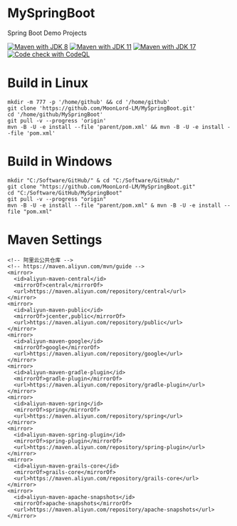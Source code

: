 # MySpringBoot
Spring Boot Demo Projects

[![Maven with JDK 8](https://github.com/MoonLord-LM/MySpringBoot/actions/workflows/maven-jdk8.yml/badge.svg)](https://github.com/MoonLord-LM/MySpringBoot/actions/workflows/maven-jdk8.yml)
[![Maven with JDK 11](https://github.com/MoonLord-LM/MySpringBoot/actions/workflows/maven-jdk11.yml/badge.svg)](https://github.com/MoonLord-LM/MySpringBoot/actions/workflows/maven-jdk11.yml)
[![Maven with JDK 17](https://github.com/MoonLord-LM/MySpringBoot/actions/workflows/maven-jdk17.yml/badge.svg)](https://github.com/MoonLord-LM/MySpringBoot/actions/workflows/maven-jdk17.yml)
[![Code check with CodeQL](https://github.com/MoonLord-LM/MySpringBoot/actions/workflows/codeql.yml/badge.svg)](https://github.com/MoonLord-LM/MySpringBoot/actions/workflows/codeql.yml)

# Build in Linux

    mkdir -m 777 -p '/home/github' && cd '/home/github'
    git clone 'https://github.com/MoonLord-LM/MySpringBoot.git'
    cd '/home/github/MySpringBoot'
    git pull -v --progress 'origin'
    mvn -B -U -e install --file 'parent/pom.xml' && mvn -B -U -e install --file 'pom.xml'

# Build in Windows

    mkdir "C:/Software/GitHub/" & cd "C:/Software/GitHub/"
    git clone "https://github.com/MoonLord-LM/MySpringBoot.git"
    cd "C:/Software/GitHub/MySpringBoot"
    git pull -v --progress "origin"
    mvn -B -U -e install --file "parent/pom.xml" & mvn -B -U -e install --file "pom.xml"

# Maven Settings

    <!-- 阿里云公共仓库 -->
    <!-- https://maven.aliyun.com/mvn/guide -->
    <mirror>
      <id>aliyun-maven-central</id>
      <mirrorOf>central</mirrorOf>
      <url>https://maven.aliyun.com/repository/central</url>
    </mirror>
    <mirror>
      <id>aliyun-maven-public</id>
      <mirrorOf>jcenter,public</mirrorOf>
      <url>https://maven.aliyun.com/repository/public</url>
    </mirror>
    <mirror>
      <id>aliyun-maven-google</id>
      <mirrorOf>google</mirrorOf>
      <url>https://maven.aliyun.com/repository/google</url>
    </mirror>
    <mirror>
      <id>aliyun-maven-gradle-plugin</id>
      <mirrorOf>gradle-plugin</mirrorOf>
      <url>https://maven.aliyun.com/repository/gradle-plugin</url>
    </mirror>
    <mirror>
      <id>aliyun-maven-spring</id>
      <mirrorOf>spring</mirrorOf>
      <url>https://maven.aliyun.com/repository/spring</url>
    </mirror>
    <mirror>
      <id>aliyun-maven-spring-plugin</id>
      <mirrorOf>spring-plugin</mirrorOf>
      <url>https://maven.aliyun.com/repository/spring-plugin</url>
    </mirror>
    <mirror>
      <id>aliyun-maven-grails-core</id>
      <mirrorOf>grails-core</mirrorOf>
      <url>https://maven.aliyun.com/repository/grails-core</url>
    </mirror>
    <mirror>
      <id>aliyun-maven-apache-snapshots</id>
      <mirrorOf>apache-snapshots</mirrorOf>
      <url>https://maven.aliyun.com/repository/apache-snapshots</url>
    </mirror>
